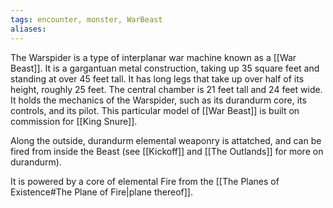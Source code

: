 ```yaml
---
tags: encounter, monster, WarBeast
aliases: 
---
```


The Warspider is a type of interplanar war machine known as a [[War Beast]]. It is a gargantuan metal construction, taking up 35 square feet and standing at over 45 feet tall. It has long legs that take up over half of its height, roughly 25 feet. The central chamber is 21 feet tall and 24 feet wide. It holds the mechanics of the Warspider, such as its durandurm core, its controls, and its pilot. This particular model of [[War Beast]] is built on commission for [[King Snure]]. 

Along the outside, durandurm elemental weaponry is attatched, and can be fired from inside the Beast (see [[Kickoff]] and [[The Outlands]] for more on durandurm).

It is powered by a core of elemental Fire from the [[The Planes of Existence#The Plane of Fire|plane thereof]]. 